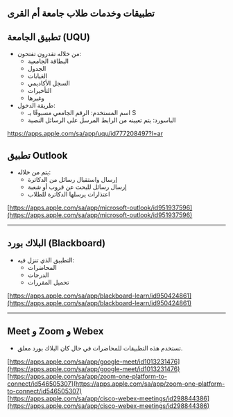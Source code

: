 ## تطبيقات وخدمات طلاب جامعة أم القرى

## تطبيق الجامعة (UQU)
- من خلاله تقدرون تفتحون:
  - البطاقة الجامعية
  - الجدول
  - الغيابات
  - السجل الأكاديمي
  - التأخيرات
  - وغيرها
- طريقة الدخول:
  - اسم المستخدم: الرقم الجامعي مسبوقًا بـ S
  - الباسورد: يتم تعيينه من الرابط المرسل على الرسائل النصية
    
https://apps.apple.com/sa/app/uqu/id777208497?l=ar


## تطبيق Outlook
- يتم من خلاله:
  - إرسال واستقبال رسائل من الدكاترة
  - إرسال رسائل للبحث عن قروب أو شعبة
  - اعتذارات يرسلها الدكاترة للطلاب
    
[https://apps.apple.com/sa/app/microsoft-outlook/id951937596](https://apps.apple.com/sa/app/microsoft-outlook/id951937596)

---

## البلاك بورد (Blackboard)
- التطبيق الذي تنزل فيه:
  - المحاضرات
  - الدرجات
  - تحميل المقررات
    
[https://apps.apple.com/sa/app/blackboard-learn/id950424861](https://apps.apple.com/sa/app/blackboard-learn/id950424861)

---

## Meet و Zoom و Webex
- تستخدم هذه التطبيقات للمحاضرات في حال كان البلاك بورد معلق.
  
[https://apps.apple.com/sa/app/google-meet/id1013231476](https://apps.apple.com/sa/app/google-meet/id1013231476)  
[https://apps.apple.com/sa/app/zoom-one-platform-to-connect/id546505307](https://apps.apple.com/sa/app/zoom-one-platform-to-connect/id546505307)  
[https://apps.apple.com/sa/app/cisco-webex-meetings/id298844386](https://apps.apple.com/sa/app/cisco-webex-meetings/id298844386)
